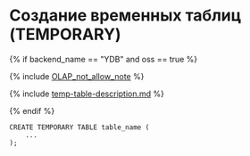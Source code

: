 # Создание временных таблиц (TEMPORARY)

{% if backend_name == "YDB" and oss == true %}

{% include [OLAP_not_allow_note](../../../../_includes/not_allow_for_olap_note.md) %}

{% include [temp-table-description.md](../../../../_includes/temp-table-description.md) %}

{% endif %}

```yql
CREATE TEMPORARY TABLE table_name (
    ...
);
```
